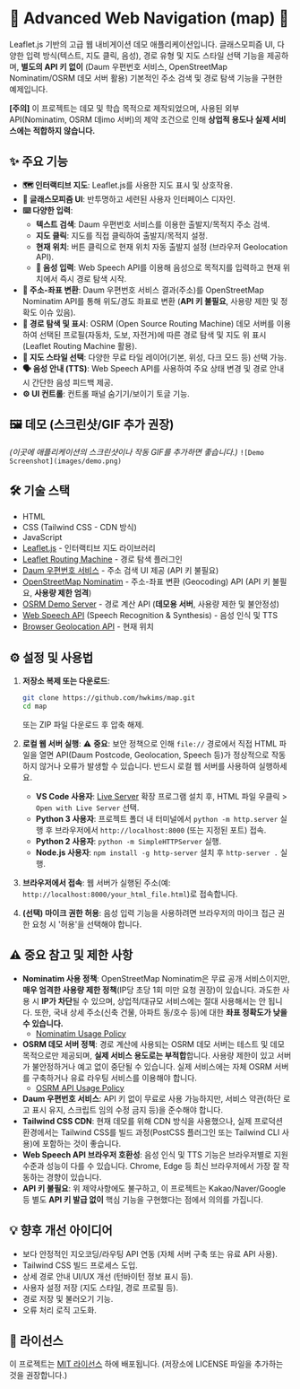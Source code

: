 # 🚀 Advanced Web Navigation (map) 🚀

Leaflet.js 기반의 고급 웹 내비게이션 데모 애플리케이션입니다. 글래스모피즘 UI, 다양한 입력 방식(텍스트, 지도 클릭, 음성), 경로 유형 및 지도 스타일 선택 기능을 제공하며, **별도의 API 키 없이** (Daum 우편번호 서비스, OpenStreetMap Nominatim/OSRM 데모 서버 활용) 기본적인 주소 검색 및 경로 탐색 기능을 구현한 예제입니다.

**[주의]** 이 프로젝트는 데모 및 학습 목적으로 제작되었으며, 사용된 외부 API(Nominatim, OSRM 데imo 서버)의 제약 조건으로 인해 **상업적 용도나 실제 서비스에는 적합하지 않습니다.**

## ✨ 주요 기능

*   **🗺️ 인터랙티브 지도**: Leaflet.js를 사용한 지도 표시 및 상호작용.
*   **💎 글래스모피즘 UI**: 반투명하고 세련된 사용자 인터페이스 디자인.
*   **⌨️ 다양한 입력**:
    *   **텍스트 검색**: Daum 우편번호 서비스를 이용한 출발지/목적지 주소 검색.
    *   **지도 클릭**: 지도를 직접 클릭하여 출발지/목적지 설정.
    *   **현재 위치**: 버튼 클릭으로 현재 위치 자동 출발지 설정 (브라우저 Geolocation API).
    *   **🎤 음성 입력**: Web Speech API를 이용해 음성으로 목적지를 입력하고 현재 위치에서 즉시 경로 탐색 시작.
*   **📍 주소-좌표 변환**: Daum 우편번호 서비스 결과(주소)를 OpenStreetMap Nominatim API를 통해 위도/경도 좌표로 변환 (**API 키 불필요**, 사용량 제한 및 정확도 이슈 있음).
*   **🚗 경로 탐색 및 표시**: OSRM (Open Source Routing Machine) 데모 서버를 이용하여 선택된 프로필(자동차, 도보, 자전거)에 따른 경로 탐색 및 지도 위 표시 (Leaflet Routing Machine 활용).
*   **🎨 지도 스타일 선택**: 다양한 무료 타일 레이어(기본, 위성, 다크 모드 등) 선택 가능.
*   **🗣️ 음성 안내 (TTS)**: Web Speech API를 사용하여 주요 상태 변경 및 경로 안내 시 간단한 음성 피드백 제공.
*   **⚙️ UI 컨트롤**: 컨트롤 패널 숨기기/보이기 토글 기능.

## 🖼️ 데모 (스크린샷/GIF 추가 권장)

*(이곳에 애플리케이션의 스크린샷이나 작동 GIF를 추가하면 좋습니다.)*
`![Demo Screenshot](images/demo.png)` <!-- 예시: images 폴더에 demo.png 추가 -->

## 🛠️ 기술 스택

*   HTML
*   CSS (Tailwind CSS - CDN 방식)
*   JavaScript
*   [Leaflet.js](https://leafletjs.com/) - 인터랙티브 지도 라이브러리
*   [Leaflet Routing Machine](https://www.liedman.net/leaflet-routing-machine/) - 경로 탐색 플러그인
*   [Daum 우편번호 서비스](https://postcode.map.daum.net/guide) - 주소 검색 UI 제공 (API 키 불필요)
*   [OpenStreetMap Nominatim](https://nominatim.org/) - 주소-좌표 변환 (Geocoding) API (API 키 불필요, **사용량 제한 엄격**)
*   [OSRM Demo Server](http://project-osrm.org/) - 경로 계산 API (**데모용 서버**, 사용량 제한 및 불안정성)
*   [Web Speech API](https://developer.mozilla.org/en-US/docs/Web/API/Web_Speech_API) (Speech Recognition & Synthesis) - 음성 인식 및 TTS
*   [Browser Geolocation API](https://developer.mozilla.org/en-US/docs/Web/API/Geolocation_API) - 현재 위치

## ⚙️ 설정 및 사용법

1.  **저장소 복제 또는 다운로드**:
    ```bash
    git clone https://github.com/hwkims/map.git
    cd map
    ```
    또는 ZIP 파일 다운로드 후 압축 해제.

2.  **로컬 웹 서버 실행**:
    ⚠️ **중요**: 보안 정책으로 인해 `file://` 경로에서 직접 HTML 파일을 열면 API(Daum Postcode, Geolocation, Speech 등)가 정상적으로 작동하지 않거나 오류가 발생할 수 있습니다. 반드시 로컬 웹 서버를 사용하여 실행하세요.

    *   **VS Code 사용자**: [Live Server](https://marketplace.visualstudio.com/items?itemName=ritwickdey.LiveServer) 확장 프로그램 설치 후, HTML 파일 우클릭 > `Open with Live Server` 선택.
    *   **Python 3 사용자**: 프로젝트 폴더 내 터미널에서 `python -m http.server` 실행 후 브라우저에서 `http://localhost:8000` (또는 지정된 포트) 접속.
    *   **Python 2 사용자**: `python -m SimpleHTTPServer` 실행.
    *   **Node.js 사용자**: `npm install -g http-server` 설치 후 `http-server .` 실행.

3.  **브라우저에서 접속**: 웹 서버가 실행된 주소(예: `http://localhost:8000/your_html_file.html`)로 접속합니다.

4.  **(선택) 마이크 권한 허용**: 음성 입력 기능을 사용하려면 브라우저의 마이크 접근 권한 요청 시 '허용'을 선택해야 합니다.

## ⚠️ 중요 참고 및 제한 사항

*   **Nominatim 사용 정책**: OpenStreetMap Nominatim은 무료 공개 서비스이지만, **매우 엄격한 사용량 제한 정책**(IP당 초당 1회 미만 요청 권장)이 있습니다. 과도한 사용 시 **IP가 차단**될 수 있으며, 상업적/대규모 서비스에는 절대 사용해서는 안 됩니다. 또한, 국내 상세 주소(신축 건물, 아파트 동/호수 등)에 대한 **좌표 정확도가 낮을 수 있습니다.**
    *   [Nominatim Usage Policy](https://operations.osmfoundation.org/policies/nominatim/)
*   **OSRM 데모 서버 정책**: 경로 계산에 사용되는 OSRM 데모 서버는 테스트 및 데모 목적으로만 제공되며, **실제 서비스 용도로는 부적합**합니다. 사용량 제한이 있고 서버가 불안정하거나 예고 없이 중단될 수 있습니다. 실제 서비스에는 자체 OSRM 서버를 구축하거나 유료 라우팅 서비스를 이용해야 합니다.
    *   [OSRM API Usage Policy](https://github.com/Project-OSRM/osrm-backend/wiki/Api-usage-policy)
*   **Daum 우편번호 서비스**: API 키 없이 무료로 사용 가능하지만, 서비스 약관(하단 로고 표시 유지, 스크립트 임의 수정 금지 등)을 준수해야 합니다.
*   **Tailwind CSS CDN**: 현재 데모를 위해 CDN 방식을 사용했으나, 실제 프로덕션 환경에서는 Tailwind CSS를 빌드 과정(PostCSS 플러그인 또는 Tailwind CLI 사용)에 포함하는 것이 좋습니다.
*   **Web Speech API 브라우저 호환성**: 음성 인식 및 TTS 기능은 브라우저별로 지원 수준과 성능이 다를 수 있습니다. Chrome, Edge 등 최신 브라우저에서 가장 잘 작동하는 경향이 있습니다.
*   **API 키 불필요**: 위 제약사항에도 불구하고, 이 프로젝트는 Kakao/Naver/Google 등 별도 **API 키 발급 없이** 핵심 기능을 구현했다는 점에서 의의를 가집니다.

## 💡 향후 개선 아이디어

*   보다 안정적인 지오코딩/라우팅 API 연동 (자체 서버 구축 또는 유료 API 사용).
*   Tailwind CSS 빌드 프로세스 도입.
*   상세 경로 안내 UI/UX 개선 (턴바이턴 정보 표시 등).
*   사용자 설정 저장 (지도 스타일, 경로 프로필 등).
*   경로 저장 및 불러오기 기능.
*   오류 처리 로직 고도화.

## 📜 라이선스

이 프로젝트는 [MIT 라이선스](LICENSE) 하에 배포됩니다. (저장소에 LICENSE 파일을 추가하는 것을 권장합니다.)
